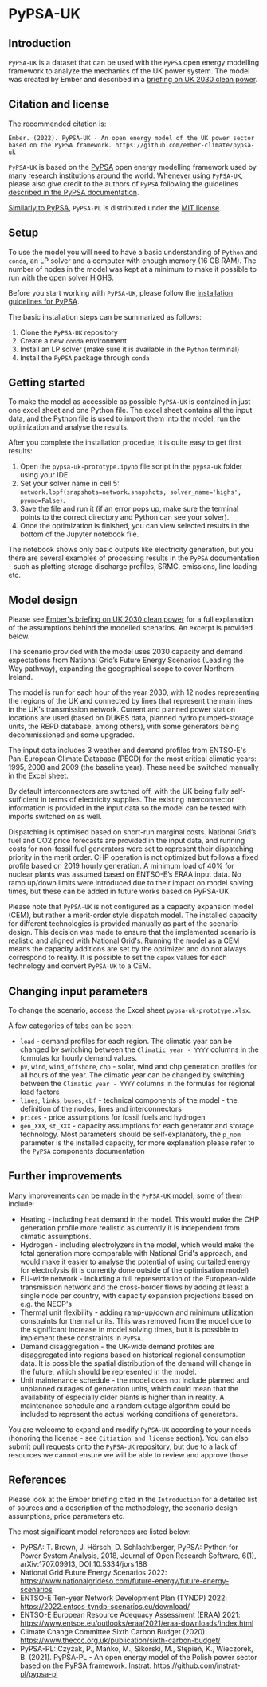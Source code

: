 # PyPSA-UK

## Introduction

`PyPSA-UK` is a dataset that can be used with the `PyPSA` open energy modelling framework to analyze the mechanics of the UK power system. The model was created by Ember and described in a [briefing on UK 2030 clean power](https://ember-climate.org/insights/research/uk-gas-power-phase-out/).

## Citation and license

The recommended citation is:

`Ember. (2022). PyPSA-UK - An open energy model of the UK power sector based on the PyPSA framework. https://github.com/ember-climate/pypsa-uk`

`PyPSA-UK` is based on the [PyPSA](https://pypsa.readthedocs.io/en/latest/index.html) open energy modelling framework used by many research institutions around the world. Whenever using `PyPSA-UK`, please also give credit to the authors of `PyPSA` following the guidelines [described in the PyPSA documentation](https://pypsa.readthedocs.io/en/latest/citing.html).

[Similarly to PyPSA](https://pypsa.readthedocs.io/en/latest/introduction.html?highlight=license#licence), `PyPSA-PL` is distributed under the [MIT license](https://github.com/instrat-pl/pypsa-pl/blob/main/LICENSE).

## Setup

To use the model you will need to have a basic understanding of `Python` and `conda`, an LP solver and a computer with enough memory (16 GB RAM). The number of nodes in the model was kept at a minimum to make it possible to run with the open solver [HiGHS](https://www.maths.ed.ac.uk/hall/HiGHS/).

Before you start working with `PyPSA-UK`, please follow the [installation guidelines for PyPSA](https://pypsa.readthedocs.io/en/latest/installation.html).

The basic installation steps can be summarized as follows:

1. Clone the `PyPSA-UK` repository
2. Create a new `conda` environment
3. Install an LP solver (make sure it is available in the `Python` terminal)
4. Install the `PyPSA` package through `conda`

## Getting started

To make the model as accessible as possible `PyPSA-UK` is contained in just one excel sheet and one Python file. The excel sheet contains all the input data, and the Python file is used to import them into the model, run the optimization and analyse the results.

After you complete the installation procedue, it is quite easy to get first results:

1. Open the `pypsa-uk-prototype.ipynb` file script in the `pypsa-uk` folder using your IDE.
2. Set your solver name in cell 5: `network.lopf(snapshots=network.snapshots, solver_name='highs', pyomo=False)`. 
3. Save the file and run it (if an error pops up, make sure the terminal points to the correct directory and Python can see your solver).
4. Once the optimization is finished, you can view selected results in the bottom of the Jupyter notebook file.

The notebook shows only basic outputs like electricity generation, but you there are several examples of processing results in the `PyPSA` documentation - such as plotting storage discharge profiles, SRMC, emissions, line loading etc.

## Model design

Please see [Ember's briefing on UK 2030 clean power](https://ember-climate.org/insights/research/uk-gas-power-phase-out/) for a full explanation of the assumptions behind the modelled scenarios. An excerpt is provided below.

The scenario provided with the model uses 2030 capacity and demand expectations from National Grid’s Future Energy Scenarios (Leading the Way pathway), expanding the geographical scope to cover Northern Ireland. 

The model is run for each hour of the year 2030, with 12 nodes representing the regions of the UK and connected by lines that represent the main lines in the UK's transmission network. Current and planned power station locations are used (based on DUKES data, planned hydro pumped-storage units, the REPD database, among others), with some generators being decommissioned and some upgraded. 

The input data includes 3 weather and demand profiles from ENTSO-E's Pan-European Climate Database (PECD) for the most critical climatic years: 1995, 2008 and 2009 (the baseline year). These need be switched manually in the Excel sheet.

By default interconnectors are switched off, with the UK being fully self-sufficient in terms of electricity supplies. The existing interconnector information is provided in the input data so the model can be tested with imports switched on as well.

Dispatching is optimised based on short-run marginal costs. National Grid’s fuel and CO2 price forecasts are provided in the input data, and running costs for non-fossil fuel generators were set to represent their dispatching priority in the merit order. CHP operation is not optimized but follows a fixed profile based on 2019 hourly generation. A minimum load of 40% for nuclear plants was assumed based on ENTSO-E’s ERAA input data. No ramp up/down limits were introduced due to their impact on model solving times, but these can be added in future works based on PyPSA-UK.

Please note that `PyPSA-UK` is not configured as a capacity expansion model (CEM), but rather a merit-order style dispatch model. The installed capacity for different technologies is provided manually as part of the scenario design. This decision was made to ensure that the implemented scenario is realistic and aligned with National Grid's. Running the model as a CEM means the capacity additions are set by the optimizer and do not always correspond to reality. It is possible to set the `capex` values for each technology and convert `PyPSA-UK` to a CEM.

## Changing input parameters

To change the scenario, access the Excel sheet `pypsa-uk-prototype.xlsx`.

A few categories of tabs can be seen:

- `load` - demand profiles for each region. The climatic year can be changed by switching  between the `Climatic year - YYYY` columns in the formulas for hourly demand values.
- `pv`, `wind`, `wind_offshore`, `chp` - solar, wind and chp generation profiles for all hours of the year. The climatic year can be changed by switching  between the `Climatic year - YYYY` columns in the formulas for regional load factors
- `lines`, `links`, `buses`, `cbf` - technical components of the model - the definition of the nodes, lines and interconnectors
- `prices` - price assumptions for fossil fuels and hydrogen
- `gen_XXX`, `st_XXX` - capacity assumptions for each generator and storage technology. Most parameters should be self-explanatory, the `p_nom` parameter is the installed capacity, for more explanation please refer to the `PyPSA` components documentation

## Further improvements

Many improvements can be made in the `PyPSA-UK` model, some of them include:

- Heating - including heat demand in the model. This would make the CHP generation profile more realistic as currently it is independent from climatic assumptions.
- Hydrogen - including electrolyzers in the model, which would make the total generation more comparable with National Grid's approach, and would make it easier to analyse the potential of using curtailed energy for electrolysis (it is currently done outside of the optimisation model)
- EU-wide network - including a full representation of the European-wide transmission network and the cross-border flows by adding at least a single node per country, with capacity expansion projections based on e.g. the NECP's
- Thermal unit flexibility - adding ramp-up/down and minimum utilization constraints for thermal units. This was removed from the model due to the significant increase in model solving times, but it is possible to implement these constraints in `PyPSA`.
- Demand disaggregation - the UK-wide demand profiles are disaggregated into regions based on historical regional consumption data. It is possible the spatial distribution of the demand will change in the future, which should be represented in the model.
- Unit maintenance schedule - the model does not include planned and unplanned outages of generation units, which could mean that the availability of especially older plants is higher than in reality. A maintenance schedule and a random outage algorithm could be included to represent the actual working conditions of generators.

You are welcome to expand and modify `PyPSA-UK` according to your needs (honoring the license - see `Citiation and license` section). You can also submit pull requests onto the `PyPSA-UK` repository, but due to a lack of resources we cannot ensure we will be able to review and approve those.

## References

Please look at the Ember briefing cited in the `Introduction` for a detailed list of sources and a description of the methodology, the scenario design assumptions, price parameters etc.

The most significant model references are listed below:

- PyPSA: T. Brown, J. Hörsch, D. Schlachtberger, PyPSA: Python for Power System Analysis, 2018, Journal of Open Research Software, 6(1), arXiv:1707.09913, DOI:10.5334/jors.188
- National Grid Future Energy Scenarios 2022: https://www.nationalgrideso.com/future-energy/future-energy-scenarios
- ENTSO-E Ten-year Network Development Plan (TYNDP) 2022: https://2022.entsos-tyndp-scenarios.eu/download/
- ENTSO-E European Resource Adequacy Assessment (ERAA) 2021: https://www.entsoe.eu/outlooks/eraa/2021/eraa-downloads/index.html
- Climate Change Committee Sixth Carbon Budget (2020): https://www.theccc.org.uk/publication/sixth-carbon-budget/
- PyPSA-PL: Czyżak, P., Mańko, M., Sikorski, M., Stępień, K., Wieczorek, B. (2021). PyPSA-PL - An open energy model of the Polish power sector based on the PyPSA framework. Instrat. https://github.com/instrat-pl/pypsa-pl